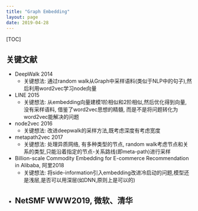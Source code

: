 ```yaml
---
title: "Graph Embedding"
layout: page
date: 2019-04-28
---
```

[TOC]

## 关键文献
- DeepWalk 2014
    - 关键想法: 通过random walk从Graph中采样语料(类似于NLP中的句子),然后利用word2vec学习node向量
- LINE 2015
    - 关键想法: 从embedding向量建模1阶相似和2阶相似,然后优化得到向量, 没有采样语料, 借鉴了word2vec思想的精髓, 而是不是将问题转化为word2vec能解决的问题
- node2vec 2016
    - 关键想法: 改进deepwalk的采样方法,既考虑深度有考虑宽度
- metapath2vec 2017
    - 关键想法: 处理异质网络, 有多种类型的节点, random walk考虑节点和关系的类型,只能沿着指定的节点-关系路线(即meta-path)进行采样
- Billion-scale Commodity Embedding for E-commerce Recommendation in Alibaba, 阿里2018
    - 关键想法: 将side-information引入embedding改进冷启动的问题,模型还是浅层,是否可以用深层(如DNN,原则上是可以的)
- NetSMF WWW2019, 微软、清华
    - 
